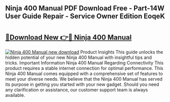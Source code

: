 ## Ninja 400 Manual PDF Download Free - Part-14W User Guide Repair - Service Owner Edition EoqeK

# <h2><a href="http://bc99448.oget.top/?id=Ninja+400+Manual">🔗Download New 👉🔴 Ninja 400 Manual</a></h2>

[![Ninja 400 Manual new download](https://i.imgur.com/5g1atiW.png)](http://bc99448.oget.top/?id=Ninja+400+Manual)
Product Insights This guide unlocks the hidden potential of your new Ninja 400 Manual with insightful tips and tricks. Important Information Ninja 400 Manual Regarding Connectivity This product requires a stable internet connection for optimal performance. This Ninja 400 Manual comes equipped with a comprehensive set of features to meet your diverse needs. We believe that the Ninja 400 Manual has served its purpose in getting you started with your new gadget. Should you need any clarification or assistance, our customer support team is always available.
